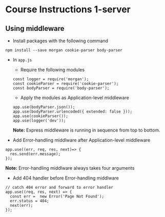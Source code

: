 # Course Instructions 1-server

## Using middleware
- Install packages with the following command
```
npm install --save morgan cookie-parser body-parser
```
- In `app.js`
  - Require the following modules
  ```
  const logger = require('morgan');
  const cookieParser = require('cookie-parser');
  const bodyParser = require('body-parser');
  ```
  - Apply the modules as Application-level middleware
  ```
  app.use(bodyParser.json());
  app.use(bodyParser.urlencoded({ extended: false }));
  app.use(cookieParser());
  app.use(logger('dev'));
  ```
  **Note:** Express middleware is running in sequence from top to bottom.

- Add Error-handling middlware after Application-level middleware
```
app.use((err, req, res, next)=> {
  res.send(err.message);
});
```
**Note:** Error-handling middlware always takes four arguments

- Add 404 handler before Error-handling middlware
```
// catch 404 error and forward to error handler
app.use((req, res, next) => {
  const err =  new Error('Page Not Found');
  err.status = 404;
  next(err);
});
```

